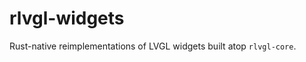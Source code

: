 <!--
widgets/README.md - Overview of rlvgl widget implementations.
-->
# rlvgl-widgets

Rust-native reimplementations of LVGL widgets built atop `rlvgl-core`.
